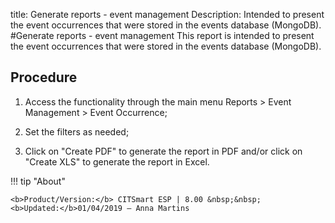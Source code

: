 title: Generate reports - event management
Description: Intended to present the event occurrences that were stored in the events database (MongoDB).
#Generate reports - event management
This report is intended to present the event occurrences that were stored in the events database (MongoDB).

Procedure
-------------

1.  Access the functionality through the main menu Reports \> Event Management
    \> Event Occurrence;

2.  Set the filters as needed;

3.  Click on "Create PDF" to generate the report in PDF and/or click on "Create
    XLS" to generate the report in Excel.



!!! tip "About"

    <b>Product/Version:</b> CITSmart ESP | 8.00 &nbsp;&nbsp;
    <b>Updated:</b>01/04/2019 – Anna Martins
